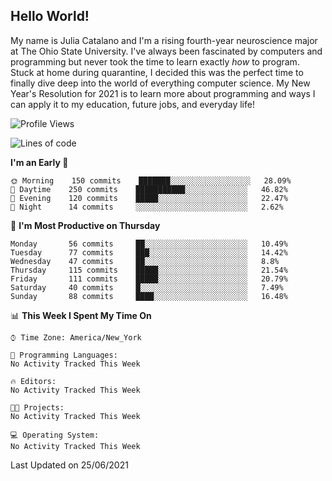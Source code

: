 ## Hello World!

My name is Julia Catalano and I'm a rising fourth-year neuroscience major at The Ohio State University. I've always been fascinated by computers and programming but never took the time to learn exactly *how* to program. Stuck at home during quarantine, I decided this was the perfect time to finally dive deep into the world of everything computer science. My New Year's Resolution for 2021 is to learn more about programming and ways I can apply it to my education, future jobs, and everyday life! 





<!--START_SECTION:waka-->
![Profile Views](http://img.shields.io/badge/Profile%20Views-144-blue)

![Lines of code](https://img.shields.io/badge/From%20Hello%20World%20I%27ve%20Written-4.6%20million%20lines%20of%20code-blue)

**I'm an Early 🐤** 

```text
🌞 Morning    150 commits    ███████░░░░░░░░░░░░░░░░░░   28.09% 
🌆 Daytime    250 commits    ███████████░░░░░░░░░░░░░░   46.82% 
🌃 Evening    120 commits    █████░░░░░░░░░░░░░░░░░░░░   22.47% 
🌙 Night      14 commits     ░░░░░░░░░░░░░░░░░░░░░░░░░   2.62%

```
📅 **I'm Most Productive on Thursday** 

```text
Monday       56 commits     ██░░░░░░░░░░░░░░░░░░░░░░░   10.49% 
Tuesday      77 commits     ███░░░░░░░░░░░░░░░░░░░░░░   14.42% 
Wednesday    47 commits     ██░░░░░░░░░░░░░░░░░░░░░░░   8.8% 
Thursday     115 commits    █████░░░░░░░░░░░░░░░░░░░░   21.54% 
Friday       111 commits    █████░░░░░░░░░░░░░░░░░░░░   20.79% 
Saturday     40 commits     █░░░░░░░░░░░░░░░░░░░░░░░░   7.49% 
Sunday       88 commits     ████░░░░░░░░░░░░░░░░░░░░░   16.48%

```


📊 **This Week I Spent My Time On** 

```text
⌚︎ Time Zone: America/New_York

💬 Programming Languages: 
No Activity Tracked This Week

🔥 Editors: 
No Activity Tracked This Week

🐱‍💻 Projects: 
No Activity Tracked This Week

💻 Operating System: 
No Activity Tracked This Week

```


 Last Updated on 25/06/2021
<!--END_SECTION:waka-->
